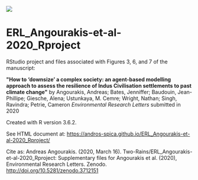 [![](https://zenodo.org/badge/DOI/10.5281/zenodo.3713442.svg)](http://doi.org/10.5281/zenodo.3712151)
# ERL_Angourakis-et-al-2020_Rproject
RStudio project and files associated with Figures 3, 6, and 7 of the manuscript:

**"How to ‘downsize’ a complex society: an agent-based modelling approach to assess the resilience of Indus Civilisation settlements to past climate change"**
by Angourakis, Andreas; Bates, Jenniffer; Baudouin, Jean-Phillipe; Giesche, Alena; Ustunkaya, M. Cemre; Wright, Nathan; Singh, Ravindra; Petrie, Cameron
*Environmental Research Letters*
submitted in 2020

Created with R version 3.6.2.

See HTML document at: https://andros-spica.github.io/ERL_Angourakis-et-al-2020_Rproject/

Cite as:
Andreas Angourakis. (2020, March 16). Two-Rains/ERL_Angourakis-et-al-2020_Rproject: Supplementary files for Angourakis et al. (2020), Environmental Research Letters. Zenodo. http://doi.org/10.5281/zenodo.3712151
